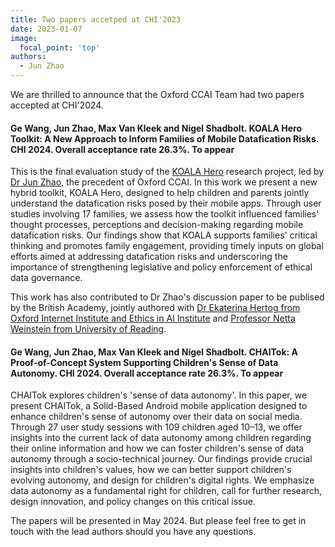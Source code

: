 ```yaml
---
title: Two papers accetped at CHI'2023
date: 2023-01-07
image:
  focal_point: 'top'
authors:
  - Jun Zhao
---
```



We are thrilled to announce that the Oxford CCAI Team had two papers accepted at CHI'2024. 

 

#### Ge Wang, Jun Zhao, Max Van Kleek and Nigel Shadbolt. KOALA Hero Toolkit: A New Approach to Inform Families of Mobile Datafication Risks. CHI 2024. Overall acceptance rate 26.3%. To appear


This is the final evaluation study of the [KOALA Hero](http://koala.web.ox.ac.uk) research project, led by [Dr Jun Zhao](https://www.cs.ox.ac.uk/people/jun.zhao/), the precedent of Oxford CCAI. In this work we present a new hybrid toolkit, KOALA Hero, designed to help children and parents jointly understand the datafication risks posed by their mobile apps. Through user studies involving 17 families, we assess how the toolkit influenced families' thought processes, perceptions and decision-making regarding mobile datafication risks. Our findings show that KOALA supports families' critical thinking and promotes family engagement, providing timely inputs on global efforts aimed at addressing datafication risks and underscoring the importance of strengthening legislative and policy enforcement of ethical data governance.

This work has also contributed to Dr Zhao's discussion paper to be publised by the British Academy, jointly authored with [Dr Ekaterina Hertog from Oxford Internet Institute and Ethics in AI Institute](https://www.oii.ox.ac.uk/people/profiles/ekaterina-hertog/) and [Professor
Netta Weinstein from University of Reading](https://www.reading.ac.uk/pcls/staff/netta-weinstein).


#### Ge Wang, Jun Zhao, Max Van Kleek and Nigel Shadbolt. CHAITok: A Proof-of-Concept System Supporting Children's Sense of  Data Autonomy. CHI 2024. Overall acceptance rate 26.3%. To appear


CHAITok explores children's 'sense of data autonomy'. In this paper, we present CHAITok, a Solid-Based Android mobile application designed to enhance children's sense of autonomy over their data on social media. Through 27 user study sessions with 109 children aged 10–13, we offer insights into the current lack of data autonomy among children regarding their online information and how we can foster children's sense of data autonomy through a socio-technical journey. Our findings provide crucial insights into children's values, how we can better support children's evolving autonomy, and design for children's digital rights. We emphasize data autonomy as a fundamental right for children, call for further research, design innovation, and policy changes on this critical issue.

 

The papers will be presented in May 2024. But please feel free to get in touch with the lead authors should you have any questions.